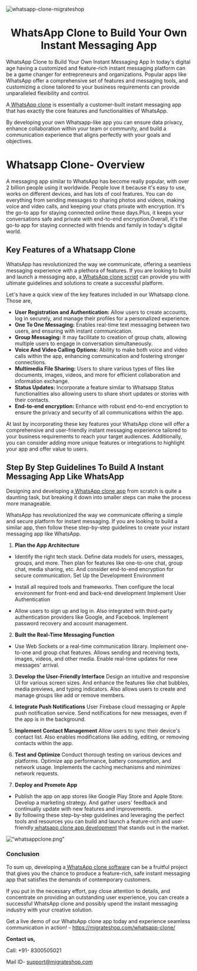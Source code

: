 ![whatsapp-clone-migrateshop](https://github.com/migrateshop/whatsapp-clone/assets/77200601/1db4eb08-e9ca-4604-b9be-5a73ec9733ec)


<h1 align="center"> WhatsApp Clone to Build Your Own Instant Messaging App </h1> 

WhatsApp Clone to Build Your Own Instant Messaging App
In today's digital age having a customized and feature-rich instant messaging platform can be a game changer for entrepreneurs and organizations. Popular apps like WhatsApp offer a comprehensive set of features and messaging tools, and customizing a clone tailored to your business requirements can provide unparalleled flexibility and control.

A[ WhatsApp clone](https://migrateshop.com/whatsapp-clone/) is essentially a customer-built instant messaging app that has exactly the core features and functionalities of WhatsApp. 

By developing your own Whatsapp-like app you can ensure data privacy, enhance collaboration within your team or community, and build a communication experience that aligns perfectly with your goals and objectives.

# Whatsapp Clone- Overview
A messaging app similar to WhatsApp has become really popular, with over 2 billion people using it worldwide. People love it because it's easy to use, works on different devices, and has lots of cool features. You can do everything from sending messages to sharing photos and videos, making voice and video calls, and keeping your chats private with encryption. 
It's the go-to app for staying connected online these days.Plus, it keeps your conversations safe and private with end-to-end encryption.Overall, it's the go-to app for staying connected with friends and family in today's digital world.

## Key Features of a Whatsapp Clone
WhatsApp has revolutionized the way we communicate, offering a seamless messaging experience with a plethora of features. If you are looking to build and launch a messaging app, a[ WhatsApp clone script](https://migrateshop.com/whatsapp-clone/) can provide you with ultimate guidelines and solutions to create a successful platform.

Let's have a quick view of the key features included in our Whatsapp clone. Those are,

* **User Registration and Authentication:** Allow users to create accounts, log in securely, and manage their profiles for a personalized experience. 
* **One To One Messaging:** Enables real-time text messaging between two users, and ensuring with instant communication.
* **Group Messaging:** It may facilitate to creation of group chats, allowing multiple users to engage in conversation simultaneously.
* **Voice And Video Calling Options:** Ability to make both voice and video calls within the app, enhancing communication and fostering stronger connections. 
* **Multimedia File Sharing:** Users to share various types of files like documents, images, videos, and more for efficient collaboration and information exchange.
* **Status Updates:** Incorporate a feature similar to Whatsapp Status functionalities also allowing users to share short updates or stories with their contacts.
* **End-to-end encryption:** Enhance with robust end-to-end encryption to ensure the privacy and security of all communications within the app.

At last by incorporating these key features your WhatsApp clone will offer a comprehensive and user-friendly instant messaging experience tailored to your business requirements to reach your target audiences. Additionally, you can consider adding more unique features or integrations to highlight your app and offer value to users.

## Step By Step Guidelines To Build A Instant Messaging App Like WhatsApp
Designing and developing a[ WhatsApp clone app](https://migrateshop.com/whatsapp-clone/) from scratch is quite a daunting task, but breaking it down into smaller steps can make the process more manageable.

WhatsApp has revolutionized the way we communicate offering a simple and secure platform for instant messaging. If you are looking to build a similar app, then follow these step-by-step guidelines to create your instant messaging app like WhatsApp. 

1. **Plan the App Architecture**
* Identify the right tech stack. Define data models for users, messages, groups, and more. Then plan for features like one-to-one chat, group chat, media sharing, etc. And consider end-to-end encryption for secure communication.
Set Up the Development Environment

* Install all required tools and frameworks. Then configure the local environment for front-end and back-end development
Implement User Authentication

* Allow users to sign up and log in. Also integrated with third-party authentication providers like Google, and Facebook. Implement password recovery and account management.

2. **Built the Real-Time Messaging Function**
* Use Web Sockets or a real-time communication library. Implement one-to-one and group chat features. Allows sending and receiving texts, images, videos, and other media. Enable real-time updates for new messages' arrival.

3. **Develop the User-Friendly Interface**
Design an intuitive and responsive UI for various screen sizes. And enhance the features like chat bubbles, media previews, and typing indicators. Also allows users to create and manage groups like add or remove members.

4. **Integrate Push Notifications**
User Firebase cloud messaging or Apple push notification service. Send notifications for new messages, even if the app is in the background.

5. **Implement Contact Management**
Allow users to sync their device's contact list. Also enables modifications like adding, editing, or removing contacts within the app.

6. **Test and Optimize**
Conduct thorough testing on various devices and platforms. Optimize app performance, battery consumption, and network usage. Implements the caching mechanisms and minimizes network requests.

7. **Deploy and Promote App**
* Publish the app on app stores like Google Play Store and Apple Store. Develop a marketing strategy. And gather users' feedback and continually update with new features and improvements.
* By following these step-by-step guidelines and leveraging the perfect tools and resources you can build and launch a feature-rich and user-friendly[ whatsapp clone app development](https://migrateshop.com/whatsapp-clone/) that stands out in the market.

<div class="Box-sc-g0xbh4-0 iIZCet"><img alt=“whatsappclone.png" src="" data-hpc="true" class="Box-sc-g0xbh4-0 kzRgrI"></div>

### Conclusion
To sum up, developing a[ WhatsApp clone software](https://migrateshop.com/whatsapp-clone/) can be a fruitful project that gives you the chance to produce a feature-rich, safe instant messaging app that satisfies the demands of contemporary customers.  

If you put in the necessary effort, pay close attention to details, and concentrate on providing an outstanding user experience, you can create a successful WhatsApp clone and possibly upend the instant messaging industry with your creative solution. 


Get a live demo of our WhatsApp clone app today and experience seamless communication in action! - https://migrateshop.com/whatsapp-clone/ 

**Contact us,**

Call: +91- 8300505021

Mail ID- [support@migrateshop.com](mailto:support@migrateshop.com)
